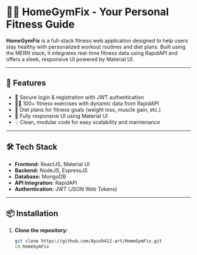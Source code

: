 # 🏋️‍♂️ HomeGymFix - Your Personal Fitness Guide

**HomeGymFix** is a full-stack fitness web application designed to help users stay healthy with personalized workout routines and diet plans. Built using the MERN stack, it integrates real-time fitness data using RapidAPI and offers a sleek, responsive UI powered by Material UI.

---

## 🚀 Features

- 🔐 Secure login & registration with JWT authentication
- 🏃‍♀️ 100+ fitness exercises with dynamic data from RapidAPI
- 🥗 Diet plans for fitness goals (weight loss, muscle gain, etc.)
- 📱 Fully responsive UI using Material UI
- 💡 Clean, modular code for easy scalability and maintenance

---

## 🛠️ Tech Stack

- **Frontend:** ReactJS, Material UI
- **Backend:** NodeJS, ExpressJS
- **Database:** MongoDB
- **API Integration:** RapidAPI
- **Authentication:** JWT (JSON Web Tokens)

---

## 📦 Installation

1. **Clone the repository:**
   ```bash
   git clone https://github.com/Ayush412-art/HomeGymFix.git
   cd HomeGymFix
